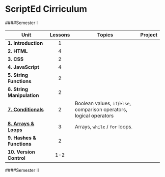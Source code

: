 ScriptEd Cirriculum
===================
####Semester I

| Unit  | Lessons | Topics | Project | 
|-------|:-------:|------|--------------|
| **1. Introduction**| 1 |  |  | N/A |
| **2. HTML**| 4 |  |  |
| **3. CSS**| 2 |  |  | 
| **4. JavaScript** | 4 |  |  | 
| **5. String Functions** | 2 |  | | 
| **6. String Manipulation** | 2  |  |  | 
| [**7. Conditionals**](units/7-conditional/) | 2  | Boolean values, `if`/`else`, comparison operators, logical operators | | 
| [**8. Arrays & Loops**](units/8-array-loop/) | 3  | Arrays, `while` / `for` loops. | | 
| **9. Hashes & Functions** | 2  |  |  | 
| **10. Version Control** | 1-2  | | 

####Semester II
